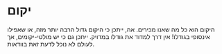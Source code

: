 # יקום

היקום הוא כל מה שאנו מכירים. אה, ייתכן כי היקום גדול הרבה יותר מזה, או שאפילו
אינסופי בגודלו! אין דרך למדוד את גודלו במדויק. ייתכן גם כי יש מולטי-יקומים, אך
לעולם לא נוכל לדעת זאת בוודאות.
